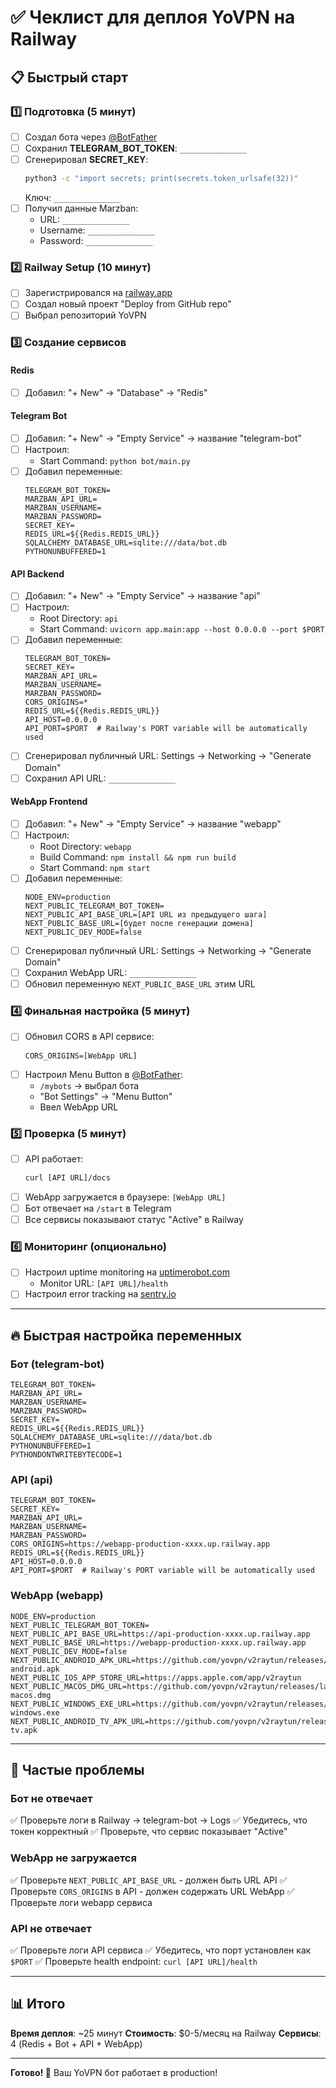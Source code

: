 # ✅ Чеклист для деплоя YoVPN на Railway

## 📋 Быстрый старт

### 1️⃣ Подготовка (5 минут)

- [ ] Создал бота через [@BotFather](https://t.me/BotFather)
- [ ] Сохранил **TELEGRAM_BOT_TOKEN**: `_______________`
- [ ] Сгенерировал **SECRET_KEY**: 
  ```bash
  python3 -c "import secrets; print(secrets.token_urlsafe(32))"
  ```
  Ключ: `_______________`
- [ ] Получил данные Marzban:
  - URL: `_______________`
  - Username: `_______________`
  - Password: `_______________`

### 2️⃣ Railway Setup (10 минут)

- [ ] Зарегистрировался на [railway.app](https://railway.app)
- [ ] Создал новый проект "Deploy from GitHub repo"
- [ ] Выбрал репозиторий YoVPN

### 3️⃣ Создание сервисов

#### Redis
- [ ] Добавил: "+ New" → "Database" → "Redis"

#### Telegram Bot
- [ ] Добавил: "+ New" → "Empty Service" → название "telegram-bot"
- [ ] Настроил:
  - Start Command: `python bot/main.py`
- [ ] Добавил переменные:
  ```env
  TELEGRAM_BOT_TOKEN=
  MARZBAN_API_URL=
  MARZBAN_USERNAME=
  MARZBAN_PASSWORD=
  SECRET_KEY=
  REDIS_URL=${{Redis.REDIS_URL}}
  SQLALCHEMY_DATABASE_URL=sqlite:///data/bot.db
  PYTHONUNBUFFERED=1
  ```

#### API Backend
- [ ] Добавил: "+ New" → "Empty Service" → название "api"
- [ ] Настроил:
  - Root Directory: `api`
  - Start Command: `uvicorn app.main:app --host 0.0.0.0 --port $PORT`
- [ ] Добавил переменные:
  ```env
  TELEGRAM_BOT_TOKEN=
  SECRET_KEY=
  MARZBAN_API_URL=
  MARZBAN_USERNAME=
  MARZBAN_PASSWORD=
  CORS_ORIGINS=*
  REDIS_URL=${{Redis.REDIS_URL}}
  API_HOST=0.0.0.0
  API_PORT=$PORT  # Railway's PORT variable will be automatically used
  ```
- [ ] Сгенерировал публичный URL: Settings → Networking → "Generate Domain"
- [ ] Сохранил API URL: `_______________`

#### WebApp Frontend
- [ ] Добавил: "+ New" → "Empty Service" → название "webapp"
- [ ] Настроил:
  - Root Directory: `webapp`
  - Build Command: `npm install && npm run build`
  - Start Command: `npm start`
- [ ] Добавил переменные:
  ```env
  NODE_ENV=production
  NEXT_PUBLIC_TELEGRAM_BOT_TOKEN=
  NEXT_PUBLIC_API_BASE_URL=[API URL из предыдущего шага]
  NEXT_PUBLIC_BASE_URL=[будет после генерации домена]
  NEXT_PUBLIC_DEV_MODE=false
  ```
- [ ] Сгенерировал публичный URL: Settings → Networking → "Generate Domain"
- [ ] Сохранил WebApp URL: `_______________`
- [ ] Обновил переменную `NEXT_PUBLIC_BASE_URL` этим URL

### 4️⃣ Финальная настройка (5 минут)

- [ ] Обновил CORS в API сервисе:
  ```env
  CORS_ORIGINS=[WebApp URL]
  ```
- [ ] Настроил Menu Button в [@BotFather](https://t.me/BotFather):
  - `/mybots` → выбрал бота
  - "Bot Settings" → "Menu Button"
  - Ввел WebApp URL

### 5️⃣ Проверка (5 минут)

- [ ] API работает:
  ```bash
  curl [API URL]/docs
  ```
- [ ] WebApp загружается в браузере: `[WebApp URL]`
- [ ] Бот отвечает на `/start` в Telegram
- [ ] Все сервисы показывают статус "Active" в Railway

### 6️⃣ Мониторинг (опционально)

- [ ] Настроил uptime monitoring на [uptimerobot.com](https://uptimerobot.com)
  - Monitor URL: `[API URL]/health`
- [ ] Настроил error tracking на [sentry.io](https://sentry.io)

---

## 🔥 Быстрая настройка переменных

### Бот (telegram-bot)
```env
TELEGRAM_BOT_TOKEN=
MARZBAN_API_URL=
MARZBAN_USERNAME=
MARZBAN_PASSWORD=
SECRET_KEY=
REDIS_URL=${{Redis.REDIS_URL}}
SQLALCHEMY_DATABASE_URL=sqlite:///data/bot.db
PYTHONUNBUFFERED=1
PYTHONDONTWRITEBYTECODE=1
```

### API (api)
```env
TELEGRAM_BOT_TOKEN=
SECRET_KEY=
MARZBAN_API_URL=
MARZBAN_USERNAME=
MARZBAN_PASSWORD=
CORS_ORIGINS=https://webapp-production-xxxx.up.railway.app
REDIS_URL=${{Redis.REDIS_URL}}
API_HOST=0.0.0.0
API_PORT=$PORT  # Railway's PORT variable will be automatically used
```

### WebApp (webapp)
```env
NODE_ENV=production
NEXT_PUBLIC_TELEGRAM_BOT_TOKEN=
NEXT_PUBLIC_API_BASE_URL=https://api-production-xxxx.up.railway.app
NEXT_PUBLIC_BASE_URL=https://webapp-production-xxxx.up.railway.app
NEXT_PUBLIC_DEV_MODE=false
NEXT_PUBLIC_ANDROID_APK_URL=https://github.com/yovpn/v2raytun/releases/latest/download/v2raytun-android.apk
NEXT_PUBLIC_IOS_APP_STORE_URL=https://apps.apple.com/app/v2raytun
NEXT_PUBLIC_MACOS_DMG_URL=https://github.com/yovpn/v2raytun/releases/latest/download/v2raytun-macos.dmg
NEXT_PUBLIC_WINDOWS_EXE_URL=https://github.com/yovpn/v2raytun/releases/latest/download/v2raytun-windows.exe
NEXT_PUBLIC_ANDROID_TV_APK_URL=https://github.com/yovpn/v2raytun/releases/latest/download/v2raytun-tv.apk
```

---

## 🐛 Частые проблемы

### Бот не отвечает
✅ Проверьте логи в Railway → telegram-bot → Logs
✅ Убедитесь, что токен корректный
✅ Проверьте, что сервис показывает "Active"

### WebApp не загружается
✅ Проверьте `NEXT_PUBLIC_API_BASE_URL` - должен быть URL API
✅ Проверьте `CORS_ORIGINS` в API - должен содержать URL WebApp
✅ Проверьте логи webapp сервиса

### API не отвечает
✅ Проверьте логи API сервиса
✅ Убедитесь, что порт установлен как `$PORT`
✅ Проверьте health endpoint: `curl [API URL]/health`

---

## 📊 Итого

**Время деплоя**: ~25 минут
**Стоимость**: $0-5/месяц на Railway
**Сервисы**: 4 (Redis + Bot + API + WebApp)

---

**Готово! 🎉** Ваш YoVPN бот работает в production!
